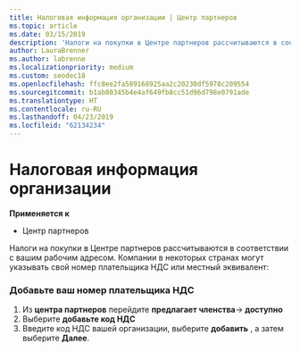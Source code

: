 ```yaml
---
title: Налоговая информация организации | Центр партнеров
ms.topic: article
ms.date: 03/15/2019
description: 'Налоги на покупки в Центре партнеров рассчитываются в соответствии с вашим рабочим адресом. Компании в некоторых странах могут указывать свой номер плательщика НДС или местный эквивалент:'
author: LauraBrenner
ms.author: labrenne
ms.localizationpriority: medium
ms.custom: seodec18
ms.openlocfilehash: ffc8ee2fa589168925aa2c20230df5978c209554
ms.sourcegitcommit: b1ab80345b4e4af649fb8cc51d96d798e0791ade
ms.translationtype: HT
ms.contentlocale: ru-RU
ms.lasthandoff: 04/23/2019
ms.locfileid: "62134234"
---
```

# <a name="organization-tax-information"></a>Налоговая информация организации

**Применяется к**

-  Центр партнеров

Налоги на покупки в Центре партнеров рассчитываются в соответствии с вашим рабочим адресом. Компании в некоторых странах могут указывать свой номер плательщика НДС или местный эквивалент:

### <a name="add-your-vat-id"></a>Добавьте ваш номер плательщика НДС

1.  Из **центра партнеров** перейдите **предлагает членства**-> **доступно**
2.  Выберите **добавьте код НДС**
3.  Введите код НДС вашей организации, выберите **добавить** , а затем выберите **Далее**.





 



